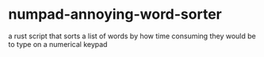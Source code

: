 # numpad-annoying-word-sorter
a rust script that sorts a list of words by how time consuming they would be to type on a numerical keypad
